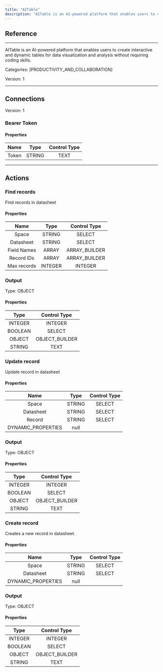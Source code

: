 ```yaml
---
title: "AITable"
description: "AITable is an AI-powered platform that enables users to create interactive and dynamic tables for data visualization and analysis without requiring coding skills."
---
```

## Reference
<hr />

AITable is an AI-powered platform that enables users to create interactive and dynamic tables for data visualization and analysis without requiring coding skills.

Categories: [PRODUCTIVITY_AND_COLLABORATION]

Version: 1

<hr />



## Connections

Version: 1


### Bearer Token

#### Properties

|      Name      |     Type     |     Control Type     |
|:--------------:|:------------:|:--------------------:|
| Token | STRING | TEXT  |





<hr />





## Actions


### Find records
Find records in datasheet

#### Properties

|      Name      |     Type     |     Control Type     |
|:--------------:|:------------:|:--------------------:|
| Space | STRING | SELECT  |
| Datasheet | STRING | SELECT  |
| Field Names | ARRAY | ARRAY_BUILDER  |
| Record IDs | ARRAY | ARRAY_BUILDER  |
| Max records | INTEGER | INTEGER  |


### Output



Type: OBJECT

#### Properties

|     Type     |     Control Type     |
|:------------:|:--------------------:|
| INTEGER | INTEGER  |
| BOOLEAN | SELECT  |
| OBJECT | OBJECT_BUILDER  |
| STRING | TEXT  |





### Update record
Update record in datasheet

#### Properties

|      Name      |     Type     |     Control Type     |
|:--------------:|:------------:|:--------------------:|
| Space | STRING | SELECT  |
| Datasheet | STRING | SELECT  |
| Record | STRING | SELECT  |
| DYNAMIC_PROPERTIES | null  |


### Output



Type: OBJECT

#### Properties

|     Type     |     Control Type     |
|:------------:|:--------------------:|
| INTEGER | INTEGER  |
| BOOLEAN | SELECT  |
| OBJECT | OBJECT_BUILDER  |
| STRING | TEXT  |





### Create record
Creates a new record in datasheet.

#### Properties

|      Name      |     Type     |     Control Type     |
|:--------------:|:------------:|:--------------------:|
| Space | STRING | SELECT  |
| Datasheet | STRING | SELECT  |
| DYNAMIC_PROPERTIES | null  |


### Output



Type: OBJECT

#### Properties

|     Type     |     Control Type     |
|:------------:|:--------------------:|
| INTEGER | INTEGER  |
| BOOLEAN | SELECT  |
| OBJECT | OBJECT_BUILDER  |
| STRING | TEXT  |





